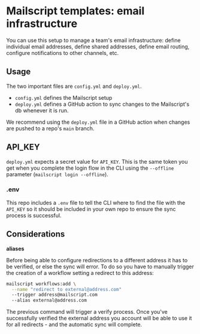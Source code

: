 # Mailscript templates: email infrastructure

You can use this setup to manage a team's email infrastructure: define individual email addresses, define shared addresses, define email routing, configure notifications to other channels, etc.

## Usage

The two important files are `config.yml` and `deploy.yml`.

- `config.yml` defines the Mailscript setup
- `deploy.yml` defines a GitHub action to sync changes to the Mailscript's db whenever it is run.

We recommend using the `deploy.yml` file in a GitHub action when changes are pushed to a repo's `main` branch.

## API_KEY

`deploy.yml` expects a secret value for `API_KEY`. This is the same token you get when you complete the login flow in the CLI using the `--offline` parameter (`mailscript login --offline`).

### .env

This repo includes a `.env` file to tell the CLI where to find the file with the `API_KEY` so it should be included in your own repo to ensure the sync process is successful.

## Considerations

**aliases**

Before being able to configure redirections to a different address it has to be verified, or else the sync will error. To do so you have to manually trigger the creation of a workflow setting a redirect to this address:

```sh
mailscript workflows:add \
  --name "redirect to external@address.com"
  --trigger address@mailscript.com
  --alias external@address.com
```

The previous command will trigger a verify process. Once you've successfully verified the external address you account will be able to use it for all redirects - and the automatic sync will complete.
